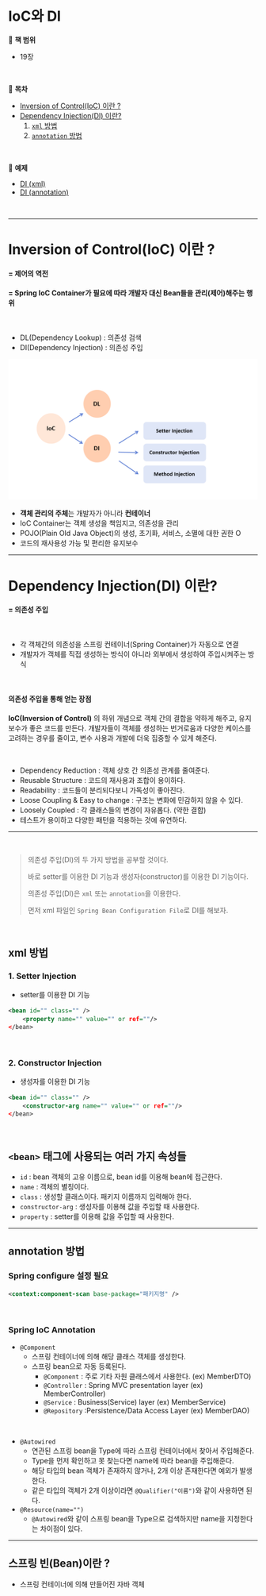# IoC와 DI

:milky_way: **책 범위**
- 19장

<br>

:milky_way: **목차**
- [Inversion of Control(IoC) 이란 ?](#inversion-of-controlioc-이란)
- [Dependency Injection(DI) 이란?](#dependency-injectiondi-이란)
    1. [`xml` 방법](#xml-방법)
    2. [`annotation` 방법](#annotation-방법)

<br>

:milky_way: **예제**
- [DI (xml)](./test/memberservice)
- [DI (annotation)](./test/annotation.memberservice)

<br>

---

# Inversion of Control(IoC) 이란 ?

#### = 제어의 역전

#### = Spring IoC Container가 필요에 따라 개발자 대신 Bean들을 관리(제어)해주는 행위

<br>

- DL(Dependency Lookup) : 의존성 검색
- DI(Dependency Injection) : 의존성 주입

![IoC](./image/IoC.png)


- **객체 관리의 주체**는 개발자가 아니라 **컨테이너**
- IoC Container는 객체 생성을 책임지고, 의존성을 관리
- POJO(Plain Old Java Object)의 생성, 초기화, 서비스, 소멸에 대한 권한 O
- 코드의 재사용성 가능 및 편리한 유지보수


---
# Dependency Injection(DI) 이란?

#### = 의존성 주입

<br>

- 각 객체간의 의존성을 스프링 컨테이너(Spring Container)가 자동으로 연결
- 개발자가 객체를 직접 생성하는 방식이 아니라 외부에서 생성하여 주입시켜주는 방식

<br>

#### 의존성 주입을 통해 얻는 장점
**IoC(Inversion of Control)** 의 하위 개념으로 객체 간의 결합을 약하게 해주고, 유지보수가 좋은 코드를 만든다.
개발자들이 객체를 생성하는 번거로움과 다양한 케이스를 고려하는 경우를 줄이고, 변수 사용과 개발에 더욱 집중할 수 있게 해준다.

<br>

- Dependency Reduction : 객체 상호 간 의존성 관계를 줄여준다.
- Reusable Structure : 코드의 재사용과 조합이 용이하다.
- Readability : 코드들이 분리되다보니 가독성이 좋아진다.
- Loose Coupling & Easy to change : 구조는 변화에 민감하지 않을 수 있다.
- Loosely Coupled : 각 클래스들의 변경이 자유롭다. (약한 결합)
- 테스트가 용이하고 다양한 패턴을 적용하는 것에 유연하다.

---

<br>

> 의존성 주입(DI)의 두 가지 방법을 공부할 것이다.
> 
> 바로 setter를 이용한 DI 기능과 생성자(constructor)를 이용한 DI 기능이다.
>
> 의존성 주입(DI)은 `xml` 또는 `annotation`을 이용한다.
>
> 먼저 xml 파일인 `Spring Bean Configuration File`로 DI를 해보자.

<br>

## xml 방법

### 1. Setter Injection 
- setter를 이용한 DI 기능

```xml
<bean id="" class="" />
    <property name="" value="" or ref=""/>
</bean>
```

<br>

### 2. Constructor Injection
- 생성자를 이용한 DI 기능

```xml
<bean id="" class="" />
    <constructor-arg name="" value="" or ref=""/>
</bean>
```

<br>

## `<bean>` 태그에 사용되는 여러 가지 속성들
- `id` : bean 객체의 고유 이름으로, bean id를 이용해 bean에 접근한다.
- `name` : 객체의 별칭이다.
- `class` : 생성할 클래스이다. 패키지 이름까지 입력해야 한다.
- `constructor-arg` : 생성자를 이용해 값을 주입할 때 사용한다.
- `property` : setter를 이용해 값을 주입할 때 사용한다.

---
## annotation 방법

### Spring configure 설정 필요
```xml
<context:component-scan base-package="패키지명" />
```
<br>

### Spring IoC Annotation
- `@Component` 
    - 스프링 컨테이너에 의해 해당 클래스 객체를 생성한다.
    - 스프링 bean으로 자동 등록된다. 
        - `@Component` : 주로 기타 자원 클래스에서 사용한다. (ex) MemberDTO)
        - `@Controller` : Spring MVC presentation layer (ex) MemberController)
        - `@Service` : Business(Service) layer (ex) MemberService)
        - `@Repository` :Persistence/Data Access Layer (ex) MemberDAO) 

<br>

- `@Autowired` 
    - 연관된 스프링 bean을 Type에 따라 스프링 컨테이너에서 찾아서 주입해준다.
    - Type을 먼저 확인하고 못 찾는다면 name에 따라 bean을 주입해준다.   
    - 해당 타입의 bean 객체가 존재하지 않거나, 2개 이상 존재한다면 예외가 발생한다.
    - 같은 타입의 객체가 2개 이상이라면 `@Qualifier("이름")`와 같이 사용하면 된다.
- `@Resource(name="")`  
    - `@Autowired`와 같이 스프링 bean을 Type으로 검색하지만 name을 지정한다는 차이점이 있다.

---
## 스프링 빈(Bean)이란 ?
- 스프링 컨테이너에 의해 만들어진 자바 객체